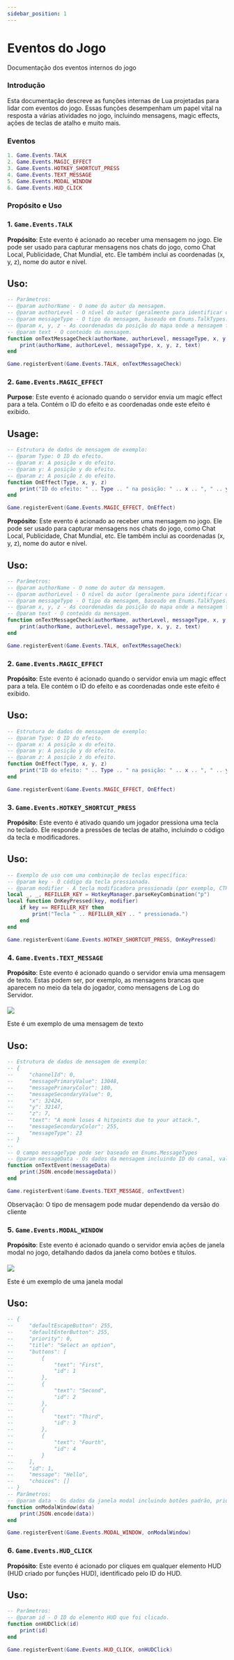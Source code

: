 ```yaml
---
sidebar_position: 1
---
```


# Eventos do Jogo

Documentação dos eventos internos do jogo

### Introdução

Esta documentação descreve as funções internas de Lua projetadas para lidar com eventos do jogo. Essas funções desempenham um papel vital na resposta a várias atividades no jogo, incluindo mensagens, magic effects, ações de teclas de atalho e muito mais.

### Eventos

```lua
1. Game.Events.TALK
2. Game.Events.MAGIC_EFFECT
3. Game.Events.HOTKEY_SHORTCUT_PRESS
4. Game.Events.TEXT_MESSAGE
5. Game.Events.MODAL_WINDOW
6. Game.Events.HUD_CLICK
```

### Propósito e Uso
### 1. `Game.Events.TALK`
**Propósito**: Este evento é acionado ao receber uma mensagem no jogo. Ele pode ser usado para capturar mensagens nos chats do jogo, como Chat Local, Publicidade, Chat Mundial, etc. Ele também inclui as coordenadas (x, y, z), nome do autor e nível.

## Uso:
```lua
-- Parâmetros:
-- @param authorName - O nome do autor da mensagem.
-- @param authorLevel - O nível do autor (geralmente para identificar o nível do jogador no chat).
-- @param messageType - O tipo da mensagem, baseado em Enums.TalkTypes.
-- @param x, y, z - As coordenadas da posição do mapa onde a mensagem foi enviada.
-- @param text - O conteúdo da mensagem.
function onTextMessageCheck(authorName, authorLevel, messageType, x, y, z, text)
    print(authorName, authorLevel, messageType, x, y, z, text)
end

Game.registerEvent(Game.Events.TALK, onTextMessageCheck)
```

### 2. `Game.Events.MAGIC_EFFECT`
**Purpose**: Este evento é acionado quando o servidor envia um magic effect para a tela. Contém o ID do efeito e as coordenadas onde este efeito é exibido.

## Usage:
```lua
-- Estrutura de dados de mensagem de exemplo:
-- @param Type: O ID do efeito.
-- @param x: A posição x do efeito.
-- @param y: A posição y do efeito.
-- @param z: A posição z do efeito.
function OnEffect(Type, x, y, z)
    print("ID do efeito: " .. Type .. " na posição: " .. x .. ", " .. y .. ", " .. z)
end

Game.registerEvent(Game.Events.MAGIC_EFFECT, OnEffect)
```

**Propósito**: Este evento é acionado ao receber uma mensagem no jogo. Ele pode ser usado para capturar mensagens nos chats do jogo, como Chat Local, Publicidade, Chat Mundial, etc. Ele também inclui as coordenadas (x, y, z), nome do autor e nível.

## Uso:
```lua
-- Parâmetros:
-- @param authorName - O nome do autor da mensagem.
-- @param authorLevel - O nível do autor (geralmente para identificar o nível do jogador no chat).
-- @param messageType - O tipo da mensagem, baseado em Enums.TalkTypes.
-- @param x, y, z - As coordenadas da posição do mapa onde a mensagem foi enviada.
-- @param text - O conteúdo da mensagem.
function onTextMessageCheck(authorName, authorLevel, messageType, x, y, z, text)
    print(authorName, authorLevel, messageType, x, y, z, text)
end

Game.registerEvent(Game.Events.TALK, onTextMessageCheck)
```

### 2. `Game.Events.MAGIC_EFFECT`
**Propósito**: Este evento é acionado quando o servidor envia um magic effect para a tela. Ele contém o ID do efeito e as coordenadas onde este efeito é exibido.

## Uso:
```lua
-- Estrutura de dados de mensagem de exemplo:
-- @param Type: O ID do efeito.
-- @param x: A posição x do efeito.
-- @param y: A posição y do efeito.
-- @param z: A posição z do efeito.
function OnEffect(Type, x, y, z)
    print("ID do efeito: " .. Type .. " na posição: " .. x .. ", " .. y .. ", " .. z)
end

Game.registerEvent(Game.Events.MAGIC_EFFECT, OnEffect)
```

### 3. `Game.Events.HOTKEY_SHORTCUT_PRESS`
**Propósito**: Este evento é ativado quando um jogador pressiona uma tecla no teclado. Ele responde a pressões de teclas de atalho, incluindo o código da tecla e modificadores.

## Uso:
```lua
-- Exemplo de uso com uma combinação de teclas específica:
-- @param key - O código da tecla pressionada.
-- @param modifier - A tecla modificadora pressionada (por exemplo, CTRL).
local _, _, REFILLER_KEY = HotkeyManager.parseKeyCombination("p")
local function OnKeyPressed(key, modifier)
    if key == REFILLER_KEY then
        print("Tecla " .. REFILLER_KEY .. " pressionada.")
    end
end

Game.registerEvent(Game.Events.HOTKEY_SHORTCUT_PRESS, OnKeyPressed)
```

### 4. `Game.Events.TEXT_MESSAGE`
**Propósito**: Este evento é acionado quando o servidor envia uma mensagem de texto. Estas podem ser, por exemplo, as mensagens brancas que aparecem no meio da tela do jogador, como mensagens de Log do Servidor.

####

<div class="text--center">
  <img src="/img/loot_message.png" />
  <p>Este é um exemplo de uma mensagem de texto</p>
</div>

## Uso:
```lua
-- Estrutura de dados de mensagem de exemplo:
-- {
--     "channelId": 0,
--     "messagePrimaryValue": 13048,
--     "messagePrimaryColor": 180,
--     "messageSecondaryValue": 0,
--     "x": 32424,
--     "y": 32147,
--     "z": 7,
--     "text": "A monk loses 4 hitpoints due to your attack.",
--     "messageSecondaryColor": 255,
--     "messageType": 23
-- }
--
-- O campo messageType pode ser baseado em Enums.MessageTypes
-- @param messageData - Os dados da mensagem incluindo ID do canal, valores e cores primárias/secundárias, coordenadas e o texto.
function onTextEvent(messageData)
    print(JSON.encode(messageData))
end

Game.registerEvent(Game.Events.TEXT_MESSAGE, onTextEvent)
```

Observação: O tipo de mensagem pode mudar dependendo da versão do cliente

### 5. `Game.Events.MODAL_WINDOW`
**Propósito**: Este evento é acionado quando o servidor envia ações de janela modal no jogo, detalhando dados da janela como botões e títulos.

####

<div class="text--center">
  <img src="/img/modal_window.png" />
  <p>Este é um exemplo de uma janela modal</p>
</div>

## Uso:
```lua
-- {
--     "defaultEscapeButton": 255,
--     "defaultEnterButton": 255,
--     "priority": 0,
--     "title": "Select an option",
--     "buttons": [
--         {
--             "text": "First",
--             "id": 1
--         },
--         {
--             "text": "Second",
--             "id": 2
--         },
--         {
--             "text": "Third",
--             "id": 3
--         },
--         {
--             "text": "Fourth",
--             "id": 4
--         }
--     ],
--     "id": 1,
--     "message": "Hello",
--     "choices": []
-- }
-- Parâmetros:
-- @param data - Os dados da janela modal incluindo botões padrão, prioridade, título, botões e mensagem.
function onModalWindow(data)
    print(JSON.encode(data))
end

Game.registerEvent(Game.Events.MODAL_WINDOW, onModalWindow)
```

### 6. `Game.Events.HUD_CLICK`
**Propósito**: Este evento é acionado por cliques em qualquer elemento HUD (HUD criado por funções HUD), identificado pelo ID do HUD.

## Uso:
```lua
-- Parâmetros:
-- @param id - O ID do elemento HUD que foi clicado.
function onHUDClick(id)
    print(id)
end

Game.registerEvent(Game.Events.HUD_CLICK, onHUDClick)
```
